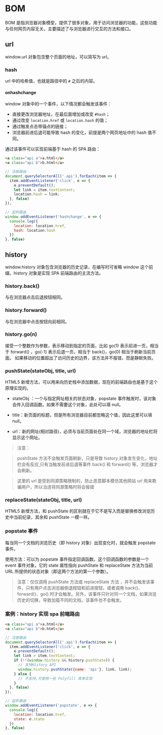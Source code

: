 # BOM
BOM 是指浏览器对象模型，提供了很多对象，用于访问浏览器的功能，这些功能与任何网页内容无关。主要描述了与浏览器进行交互的方法和接口。

## url
window.url 对象包含整个页面的地址，可以简写为 url。

### hash
url 中的哈希值，也就是路径中的 `#` 之后的内容。

#### onhashchange
window 对象中的一个事件，以下情况都会触发该事件：

* 直接更改浏览器地址，在最后面增加或改变 `#hash`；
* 通过改变 `location.href` 或 `location.hash` 的值；
* 通过触发点击带锚点的链接；
* 浏览器前进后退可能导致 hash 的变化，前提是两个网页地址中的 hash 值不同。

通过该事件可以实现前端基于 hash 的 SPA 路由：

``` html
<a class="api a">a.html</a>
<a class="api b">b.html</a>
```

``` js
// 注册路由
document.querySelectorAll('.api').forEach(item => {
  item.addEventListener('click', e => {
    e.preventDefault();
    let link = item.textContent;
    location.hash = link;
  }, false)
});

// 监听路由
window.addEventListener('hashchange', e => {
  console.log({
    location: location.href,
    hash: location.hash
  })
}, false)
```

## history
window.history 对象包含浏览器的历史记录，在编写时可省略 window 这个前缀。history 对象是实现 SPA 前端路由的主流方法。

### history.back()
与在浏览器点击后退按钮相同。

### history.forward()
与在浏览器中点击按钮向前相同。

### history.go(n)
接受一个整数作为参数，表示移动到指定的页面，比如 go(1) 表示前进一页，相当于 forward() ，go(-1) 表示后退一页，相当于 back()，go(0) 相当于刷新当前页面。
如果移动的位置超出了访问历史的边界，该方法并不报错，而是静默失败。

### pushState(stateObj, title, url)
HTML5 新增方法，可以用来向历史栈中添加数据，现在的前端路由也是基于这个原理实现的。

* stateObj ：一个与指定网址相关的状态对象，popstate 事件触发时，该对象会传入回调函数。如果不需要这个对象，此处可以填 null。

* title：新页面的标题，但是所有浏览器目前都忽略这个值，因此这里可以填 null。

* url：新的网址(相对路径)，必须与当前页面处在同一个域，浏览器的地址栏将显示这个网址。

> 注意：

> pushState 方法不会触发页面刷新，只是导致 history 对象发生变化，地址栏会有反应,只有当触发前进后退等事件 back() 和 forward() 等，浏览器才会刷新。

> 这里的 url 是受到同源策略限制的，防止恶意脚本模仿其他网站 url 用来欺骗用户，所以当违背同源策略时将会报错

### replaceState(stateObj, title, url)
HTML5 新增方法，和 pushState 的区别就在于它不是写入而是替换修改浏览历史中当前纪录，其余和 pushState 一模一样。

### popstate 事件
每当同一个文档的浏览历史（即 history 对象）出现变化时，就会触发 popstate 事件。

使用方法：可以为 popstate 事件指定回调函数。这个回调函数的参数是一个 event 事件对象，它的 state 属性指向 pushState 和 replaceState 方法为当前 URL 所提供的状态对象（即这两个方法的第一个参数）。

> 注意：仅仅调用 pushState 方法或 replaceState 方法 ，并不会触发该事件，只有用户点击浏览器倒退按钮和前进按钮，或者调用 back()、forward()、go() 时才会触发。另外，该事件只针对同一个文档，如果浏览历史的切换，导致加载不同的文档，该事件也不会触发。

### 案例：history 实现 spa 前端路由
``` html
<a class="api a">a.html</a>
<a class="api b">b.html</a>
```

``` js
// 注册路由
document.querySelectorAll('.api').forEach(item => {
  item.addEventListener('click', e => {
    e.preventDefault();
    let link = item.textContent;
    if (!!(window.history && history.pushState)) {
      // 支持History API
      window.history.pushState({name: 'api'}, link, link);
    } else {
      // 不支持,可使用一些 Polyfill 库来实现
    }
  }, false)
});

// 监听路由
window.addEventListener('popstate', e => {
  console.log({
    location: location.href,
    state: e.state
  })
}, false)
```
